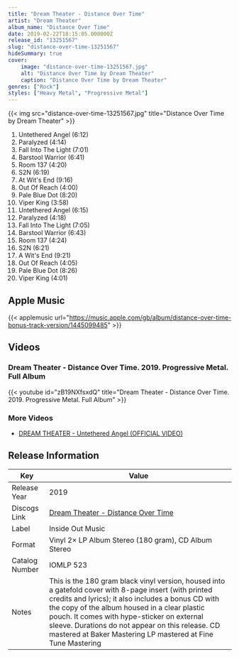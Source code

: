 ```yaml
---
title: "Dream Theater - Distance Over Time"
artist: "Dream Theater"
album_name: "Distance Over Time"
date: 2019-02-22T18:15:05.000000Z
release_id: "13251567"
slug: "distance-over-time-13251567"
hideSummary: true
cover:
    image: "distance-over-time-13251567.jpg"
    alt: "Distance Over Time by Dream Theater"
    caption: "Distance Over Time by Dream Theater"
genres: ["Rock"]
styles: ["Heavy Metal", "Progressive Metal"]
---
```


{{< img src="distance-over-time-13251567.jpg" title="Distance Over Time by Dream Theater" >}}

<!-- section break -->

1. Untethered Angel (6:12)
2. Paralyzed (4:14)
3. Fall Into The Light (7:01)
4. Barstool Warrior (6:41)
5. Room 137 (4:20)
6. S2N (6:19)
7. At Wit's End (9:16)
8. Out Of Reach (4:00)
9. Pale Blue Dot (8:20)
10. Viper King (3:58)
11. Untethered Angel (6:15)
12. Paralyzed (4:18)
13. Fall Into The Light (7:05)
14. Barstool Warrior (6:43)
15. Room 137 (4:24)
16. S2N (6:21)
17. A Wit's End (9:21)
18. Out Of Reach (4:05)
19. Pale Blue Dot (8:26)
20. Viper King (4:01)

<!-- section break -->




## Apple Music
{{< applemusic url="https://music.apple.com/gb/album/distance-over-time-bonus-track-version/1445099485" >}}





## Videos
### Dream Theater - Distance Over Time. 2019. Progressive Metal. Full Album
{{< youtube id="zB19NXfsxdQ" title="Dream Theater - Distance Over Time. 2019. Progressive Metal. Full Album" >}}<br>

### More Videos

- [DREAM THEATER - Untethered Angel (OFFICIAL VIDEO)](https://www.youtube.com/watch?v=gylxuO6dKOw)


## Release Information
|  Key           | Value                                                |
| ---------------| ---------------------------------------------------- |
| Release Year   | 2019                                   |
| Discogs Link   | [Dream Theater - Distance Over Time](https://www.discogs.com/release/13251567-Dream-Theater-Distance-Over-Time) |
| Label          | Inside Out Music |
| Format         | Vinyl 2× LP Album Stereo (180 gram), CD Album Stereo |
| Catalog Number | IOMLP 523 |
| Notes | This is the 180 gram black vinyl version, housed into a gatefold cover with 8-page insert (with printed credits and lyrics); it also includes a bonus CD with the copy of the album housed in a clear plastic pouch. It comes with hype-sticker on external sleeve.  Durations do not appear on this release.  CD mastered at Baker Mastering LP mastered at Fine Tune Mastering |